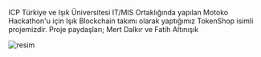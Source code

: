 ICP Türkiye ve Işık Üniversitesi IT/MIS Ortaklığında yapılan Motoko Hackathon'u için Işık Blockchain takımı olarak yaptığımız TokenShop isimli projemizdir.
Proje paydaşları;
Mert Dalkır 
ve
Fatih Altınışık


![resim](https://github.com/user-attachments/assets/ca7672ae-bb15-4267-8e97-7614c9806223)


